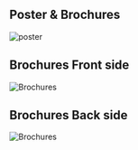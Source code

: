 ## Poster & Brochures
![poster](https://i.imgur.com/hNz7S8L.png)

## Brochures Front side 
![Brochures](https://i.imgur.com/elJATvc.png)
## Brochures Back side 
![Brochures](https://i.imgur.com/gmZg3zP.png)
